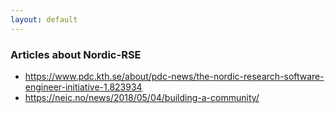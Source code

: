 ```yaml
---
layout: default
---
```


### Articles about Nordic-RSE

- <https://www.pdc.kth.se/about/pdc-news/the-nordic-research-software-engineer-initiative-1.823934>
- <https://neic.no/news/2018/05/04/building-a-community/>
